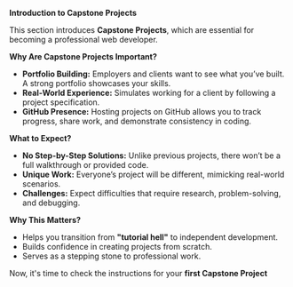**Introduction to Capstone Projects**

This section introduces **Capstone Projects**, which are essential for becoming a professional web developer.

**Why Are Capstone Projects Important?**

- **Portfolio Building:** Employers and clients want to see what you’ve built. 
A strong portfolio showcases your skills.
- **Real-World Experience:** Simulates working for a client by following a project specification.
- **GitHub Presence:** Hosting projects on GitHub allows you to track progress, share work, and demonstrate consistency in coding.

**What to Expect?**

- **No Step-by-Step Solutions:** Unlike previous projects, there won’t be a full walkthrough or provided code.
- **Unique Work:** Everyone’s project will be different, mimicking real-world scenarios.
- **Challenges:** Expect difficulties that require research, problem-solving, and debugging.

**Why This Matters?**

- Helps you transition from **"tutorial hell"** to independent development.
- Builds confidence in creating projects from scratch.
- Serves as a stepping stone to professional work.

Now, it's time to check the instructions for your 
**first Capstone Project** 